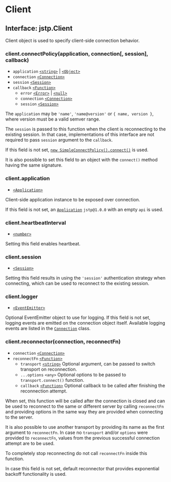 # Client

## Interface: jstp.Client

Client object is used to specify client-side connection behavior.

### client.connectPolicy(application, connection\[, session\], callback)

- `application` [`<string>`][string] | [`<Object>`][object]
- `connection` [`<Connection>`][connection]
- `session` [`<Session>`][session]
- `callback` [`<Function>`][function]
  - `error` [`<Error>`][error] | [`<null>`][null]
  - `connection` [`<Connection>`][connection]
  - `session` [`<Session>`][session]

The `application` may be `'name'`, `'name@version'` or `{ name, version }`,
where version must be a valid semver range.

The `session` is passed to this function when the client is reconnecting to the
existing session.
In that case, implementations of this interface are not required to pass
`session` argument to the `callback`.

If this field is not set, [`new SimpleConnectPolicy().connect()`][scpconnect]
is used.

It is also possible to set this field to an object with the `connect()` method
having the same signature.

### client.application

- [`<Application>`][application]

Client-side application instance to be exposed over connection.

If this field is not set, an [`Application`][application] `jstp@1.0.0` with an
empty `api` is used.

### client.heartbeatInterval

- [`<number>`][number]

Setting this field enables heartbeat.

### client.session

- [`<Session>`][session]

Setting this field results in using the `'session'` authentication strategy
when connecting, which can be used to reconnect to the existing session.

### client.logger

- [`<EventEmitter>`][eventemitter]

Optional EventEmitter object to use for logging. If this field is not set,
logging events are emitted on the connection object itself. Available logging
events are listed in the [`Connection`][connection] class.

### client.reconnector(connection, reconnectFn)

- `connection` [`<Connection>`][connection]
- `reconnectFn` [`<Function>`][function]
  - `transport` [`<string>`][string] Optional argument, can be passed to switch
    transport on reconnection.
  - `...options` `<any>` Optional options to be passed to `transport.connect()`
    function.
  - `callback` [`<Function>`][function] Optional callback to be called after
    finishing the reconnection attempt.

When set, this function will be called after the connection is closed and can be
used to reconnect to the same or different server by calling `reconnectFn` and
providing options in the same way they are provided when connecting to the
server.

It is also possible to use another transport by providing its name as the first
argument to `reconnectFn`. In case no `transport` and/or `options` were provided
to `reconnectFn`, values from the previous successful connection attempt are to
be used.

To completely stop reconnecting do not call `reconnectFn` inside this function.

In case this field is not set, default reconnector that provides exponential
backoff functionality is used.

[application]: ./application.md#class-jstpapplication
[connection]: ./connection.md#class-jstpconnection
[session]: ./session.md
[scpconnect]: ./simple-connect-policy.md#simpleconnectpolicyconnectapp-connection-session-callback
[string]: https://developer.mozilla.org/en-US/docs/Web/JavaScript/Data_structures#String_type
[number]: https://developer.mozilla.org/en-US/docs/Web/JavaScript/Data_structures#Number_type
[object]: https://developer.mozilla.org/en-US/docs/Web/JavaScript/Reference/Global_Objects/Object
[function]: https://developer.mozilla.org/en-US/docs/Web/JavaScript/Reference/Global_Objects/Function
[eventemitter]: http://nodejs.org/api/events.html#events_class_eventemitter
[error]: https://developer.mozilla.org/en-US/docs/Web/JavaScript/Reference/Global_Objects/Error
[null]: https://developer.mozilla.org/en-US/docs/Web/JavaScript/Data_structures#Null_type
